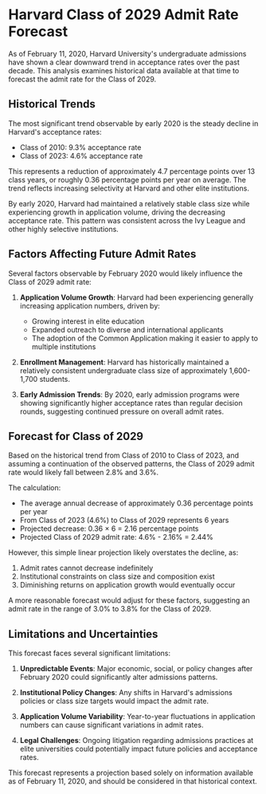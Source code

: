 # Harvard Class of 2029 Admit Rate Forecast

As of February 11, 2020, Harvard University's undergraduate admissions have shown a clear downward trend in acceptance rates over the past decade. This analysis examines historical data available at that time to forecast the admit rate for the Class of 2029.

## Historical Trends

The most significant trend observable by early 2020 is the steady decline in Harvard's acceptance rates:

- Class of 2010: 9.3% acceptance rate
- Class of 2023: 4.6% acceptance rate

This represents a reduction of approximately 4.7 percentage points over 13 class years, or roughly 0.36 percentage points per year on average. The trend reflects increasing selectivity at Harvard and other elite institutions.

By early 2020, Harvard had maintained a relatively stable class size while experiencing growth in application volume, driving the decreasing acceptance rate. This pattern was consistent across the Ivy League and other highly selective institutions.

## Factors Affecting Future Admit Rates

Several factors observable by February 2020 would likely influence the Class of 2029 admit rate:

1. **Application Volume Growth**: Harvard had been experiencing generally increasing application numbers, driven by:
   - Growing interest in elite education
   - Expanded outreach to diverse and international applicants
   - The adoption of the Common Application making it easier to apply to multiple institutions

2. **Enrollment Management**: Harvard has historically maintained a relatively consistent undergraduate class size of approximately 1,600-1,700 students.

3. **Early Admission Trends**: By 2020, early admission programs were showing significantly higher acceptance rates than regular decision rounds, suggesting continued pressure on overall admit rates.

## Forecast for Class of 2029

Based on the historical trend from Class of 2010 to Class of 2023, and assuming a continuation of the observed patterns, the Class of 2029 admit rate would likely fall between 2.8% and 3.6%.

The calculation:
- The average annual decrease of approximately 0.36 percentage points per year
- From Class of 2023 (4.6%) to Class of 2029 represents 6 years
- Projected decrease: 0.36 × 6 = 2.16 percentage points
- Projected Class of 2029 admit rate: 4.6% - 2.16% = 2.44%

However, this simple linear projection likely overstates the decline, as:
1. Admit rates cannot decrease indefinitely
2. Institutional constraints on class size and composition exist
3. Diminishing returns on application growth would eventually occur

A more reasonable forecast would adjust for these factors, suggesting an admit rate in the range of 3.0% to 3.8% for the Class of 2029.

## Limitations and Uncertainties

This forecast faces several significant limitations:

1. **Unpredictable Events**: Major economic, social, or policy changes after February 2020 could significantly alter admissions patterns.

2. **Institutional Policy Changes**: Any shifts in Harvard's admissions policies or class size targets would impact the admit rate.

3. **Application Volume Variability**: Year-to-year fluctuations in application numbers can cause significant variations in admit rates.

4. **Legal Challenges**: Ongoing litigation regarding admissions practices at elite universities could potentially impact future policies and acceptance rates.

This forecast represents a projection based solely on information available as of February 11, 2020, and should be considered in that historical context.